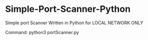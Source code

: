 # Simple-Port-Scanner-Python
Simple port Scanner Written in Python for LOCAL NETWORK ONLY

Command: python3 portScanner.py
